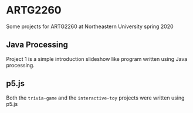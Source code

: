 # ARTG2260
Some projects for ARTG2260 at Northeastern University spring 2020

## Java Processing
Project 1 is a simple introduction slideshow like program written using Java processing.

## p5.js
Both the `trivia-game` and the `interactive-toy` projects were written using p5.js
